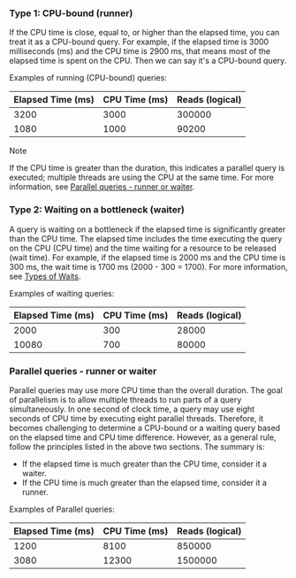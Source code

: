 ### Type 1: CPU-bound (runner)

If the CPU time is close, equal to, or higher than the elapsed time, you can treat it as a CPU-bound query. For example, if the elapsed time is 3000 milliseconds (ms) and the CPU time is 2900 ms, that means most of the elapsed time is spent on the CPU. Then we can say it's a CPU-bound query.

Examples of running (CPU-bound) queries:

|Elapsed Time (ms)|CPU Time (ms)|Reads (logical)|
|-----------------|-------------|---------------|
|   3200          | 3000        | 300000        |
|   1080          | 1000        |  90200        |

> [!Note]
> If the CPU time is greater than the duration, this indicates a parallel query is executed; multiple threads are using the CPU at the same time. For more information, see [Parallel queries - runner or waiter](#parallel-queries---runner-or-waiter).

### Type 2: Waiting on a bottleneck (waiter)

A query is waiting on a bottleneck if the elapsed time is significantly greater than the CPU time. The elapsed time includes the time executing the query on the CPU (CPU time) and the time waiting for a resource to be released (wait time). For example, if the elapsed time is 2000 ms and the CPU time is 300 ms, the wait time is 1700 ms (2000 - 300 = 1700). For more information, see [Types of Waits](/sql/relational-databases/system-dynamic-management-views/sys-dm-os-wait-stats-transact-sql#WaitTypes).


Examples of waiting queries:

|Elapsed Time (ms)|CPU Time (ms)|Reads (logical)|
|-----------------|-------------|---------------|
|   2000          | 300        | 28000        |
|   10080         | 700        | 80000       |


### Parallel queries - runner or waiter

Parallel queries may use more CPU time than the overall duration. The goal of parallelism is to allow multiple threads to run parts of a query simultaneously. In one second of clock time, a query may use eight seconds of CPU time by executing eight parallel threads. Therefore, it becomes challenging to determine a CPU-bound or a waiting query based on the elapsed time and CPU time difference. However, as a general rule, follow the principles listed in the above two sections. The summary is:

- If the elapsed time is much greater than the CPU time, consider it a waiter.
- If the CPU time is much greater than the elapsed time, consider it a runner.

Examples of Parallel queries:

|Elapsed Time (ms)|CPU Time (ms)|Reads (logical)|
|-----------------|-------------|---------------|
|   1200          | 8100        | 850000        |
|   3080          | 12300       | 1500000       |
